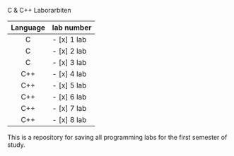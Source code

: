 C & C++ Laborarbiten

| Language | lab number  |
|:--------:|:------------|
|    C     | - [x] 1 lab |
|    C     | - [x] 2 lab |
|    C     | - [x] 3 lab |
|    C++   | - [x] 4 lab |
|    C++   | - [x] 5 lab |
|    C++   | - [x] 6 lab |
|    C++   | - [x] 7 lab |
|    C++   | - [x] 8 lab |

This is a repository for saving all programming labs for the first semester of study.
